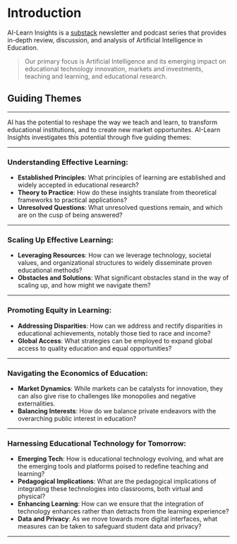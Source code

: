 # Introduction

AI-Learn Insights is a [substack](https://ailearninsights.substack.com/) newsletter and podcast series that provides in-depth review, discussion, and analysis of Artificial Intelligence in Education. 

> Our primary focus is Artificial Intelligence and its emerging impact on educational technology innovation, markets and investments, teaching and learning, and educational research. 


## Guiding Themes

---

AI has the potential to reshape the way we teach and learn, to transform educational institutions, and to create new market opportunites. AI-Learn Insights investigates this potential through five guiding themes:

---

### Understanding Effective Learning:
- **Established Principles**: What principles of learning are established and widely accepted in educational research?
- **Theory to Practice**: How do these insights translate from theoretical frameworks to practical applications?
- **Unresolved Questions**: What unresolved questions remain, and which are on the cusp of being answered?

---

### Scaling Up Effective Learning:
- **Leveraging Resources**: How can we leverage technology, societal values, and organizational structures to widely disseminate proven educational methods?
- **Obstacles and Solutions**: What significant obstacles stand in the way of scaling up, and how might we navigate them?

---

### Promoting Equity in Learning:
- **Addressing Disparities**: How can we address and rectify disparities in educational achievements, notably those tied to race and income?
- **Global Access**: What strategies can be employed to expand global access to quality education and equal opportunities?

---

### Navigating the Economics of Education:
- **Market Dynamics**: While markets can be catalysts for innovation, they can also give rise to challenges like monopolies and negative externalities.
- **Balancing Interests**: How do we balance private endeavors with the overarching public interest in education?

---

### Harnessing Educational Technology for Tomorrow:
- **Emerging Tech**: How is educational technology evolving, and what are the emerging tools and platforms poised to redefine teaching and learning?
- **Pedagogical Implications**: What are the pedagogical implications of integrating these technologies into classrooms, both virtual and physical?
- **Enhancing Learning**: How can we ensure that the integration of technology enhances rather than detracts from the learning experience?
- **Data and Privacy**: As we move towards more digital interfaces, what measures can be taken to safeguard student data and privacy?

---
